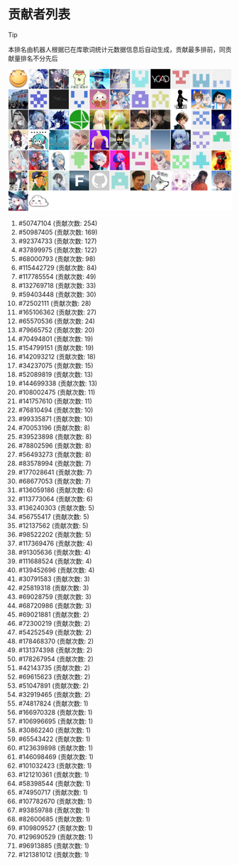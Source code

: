 # 贡献者列表

> [!TIP]
> 本排名由机器人根据已在库歌词统计元数据信息后自动生成，贡献最多排前，同贡献量排名不分先后

![贡献者头像画廊](./CONTRIBUTORS.svg)

1. #50747104 (贡献次数: 254)
2. #50987405 (贡献次数: 169)
3. #92374733 (贡献次数: 127)
4. #37899975 (贡献次数: 122)
5. #68000793 (贡献次数: 98)
6. #115442729 (贡献次数: 84)
7. #117785554 (贡献次数: 49)
8. #132769718 (贡献次数: 33)
9. #59403448 (贡献次数: 30)
10. #72502111 (贡献次数: 28)
11. #165106362 (贡献次数: 27)
12. #65570536 (贡献次数: 24)
13. #79665752 (贡献次数: 20)
14. #70494801 (贡献次数: 19)
15. #154799151 (贡献次数: 19)
16. #142093212 (贡献次数: 18)
17. #34237075 (贡献次数: 15)
18. #52089819 (贡献次数: 13)
19. #144699338 (贡献次数: 13)
20. #108002475 (贡献次数: 11)
21. #141757610 (贡献次数: 11)
22. #76810494 (贡献次数: 10)
23. #99335871 (贡献次数: 10)
24. #70053196 (贡献次数: 8)
25. #39523898 (贡献次数: 8)
26. #78802596 (贡献次数: 8)
27. #56493273 (贡献次数: 8)
28. #83578994 (贡献次数: 7)
29. #177028641 (贡献次数: 7)
30. #68677053 (贡献次数: 7)
31. #136059186 (贡献次数: 6)
32. #113773064 (贡献次数: 6)
33. #136240303 (贡献次数: 5)
34. #56755417 (贡献次数: 5)
35. #12137562 (贡献次数: 5)
36. #98522202 (贡献次数: 5)
37. #117369476 (贡献次数: 4)
38. #91305636 (贡献次数: 4)
39. #111688524 (贡献次数: 4)
40. #139452696 (贡献次数: 4)
41. #30791583 (贡献次数: 3)
42. #25819318 (贡献次数: 3)
43. #69028759 (贡献次数: 3)
44. #68720986 (贡献次数: 3)
45. #69021881 (贡献次数: 2)
46. #72300219 (贡献次数: 2)
47. #54252549 (贡献次数: 2)
48. #178468370 (贡献次数: 2)
49. #131374398 (贡献次数: 2)
50. #178267954 (贡献次数: 2)
51. #42143735 (贡献次数: 2)
52. #69615623 (贡献次数: 2)
53. #51047891 (贡献次数: 2)
54. #32919465 (贡献次数: 2)
55. #74817824 (贡献次数: 1)
56. #166970328 (贡献次数: 1)
57. #106996695 (贡献次数: 1)
58. #30862240 (贡献次数: 1)
59. #65543422 (贡献次数: 1)
60. #123639898 (贡献次数: 1)
61. #146098469 (贡献次数: 1)
62. #101032423 (贡献次数: 1)
63. #121210361 (贡献次数: 1)
64. #58398544 (贡献次数: 1)
65. #74950717 (贡献次数: 1)
66. #107782670 (贡献次数: 1)
67. #93859788 (贡献次数: 1)
68. #82600685 (贡献次数: 1)
69. #109809527 (贡献次数: 1)
70. #129690529 (贡献次数: 1)
71. #96913885 (贡献次数: 1)
72. #121381012 (贡献次数: 1)
